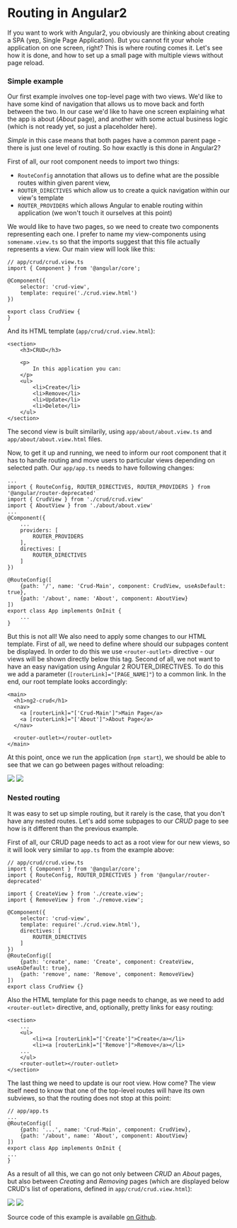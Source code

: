 # Routing in Angular2

If you want to work with Angular2, you obviously are thinking about creating a SPA (yep, Single Page Application). But you cannot fit your whole application on one screen, right? This is where routing comes it. Let's see how it is done, and how to set up a small page with multiple views without page reload.

### Simple example

Our first example involves one top-level page with two views. We'd like to have some kind of navigation that allows us to move back and forth between the two. In our case we'd like to have one screen explaining what the app is about (_About_ page), and another with some actual business logic (which is not ready yet, so just a placeholder here).

_Simple_ in this case means that both pages have a common parent page - there is just one level of routing. So how exactly is this done in Angular2?

First of all, our root component needs to import two things:

- `RouteConfig` annotation that allows us to define what are the possible routes within given parent view,
- `ROUTER_DIRECTIVES` which allow us to create a quick navigation within our view's template
- `ROUTER_PROVIDERS` which allows Angular to enable routing within application (we won't touch it ourselves at this point)

We would like to have two pages, so we need to create two components representing each one. I prefer to name my view-components using `somename.view.ts` so that the imports suggest that this file actually represents a view. Our main view will look like this:

    // app/crud/crud.view.ts
    import { Component } from '@angular/core';

    @Component({
        selector: 'crud-view',
        template: require('./crud.view.html')
    })

    export class CrudView {
    }

And its HTML template (`app/crud/crud.view.html`):

    <section>
        <h3>CRUD</h3>

        <p>
            In this application you can:
        </p>
        <ul>
            <li>Create</li>
            <li>Remove</li>
            <li>Update</li>
            <li>Delete</li>
        </ul>
    </section>

The second view is built similarily, using `app/about/about.view.ts` and `app/about/about.view.html` files.

Now, to get it up and running, we need to inform our root component that it has to handle routing and move users to particular views depending on selected path. Our `app/app.ts` needs to have following changes:

    ...
    import { RouteConfig, ROUTER_DIRECTIVES, ROUTER_PROVIDERS } from '@angular/router-deprecated'
    import { CrudView } from './crud/crud.view'
    import { AboutView } from './about/about.view'
    ...
    @Component({
        ...
        providers: [
            ROUTER_PROVIDERS
        ],
        directives: [
            ROUTER_DIRECTIVES
        ]
    })

    @RouteConfig([
        {path: '/', name: 'Crud-Main', component: CrudView, useAsDefault: true},
        {path: '/about', name: 'About', component: AboutView}
    ])
    export class App implements OnInit {
        ...
    }

But this is not all! We also need to apply some changes to our HTML template. First of all, we need to define where should our subpages content be displayed. In order to do this we use `<router-outlet>` directive - our views will be shown directly below this tag. Second of all, we not want to have an easy navigation using Angular 2 ROUTER_DIRECTIVES. To do this we add a parameter (`[routerLink]="[PAGE_NAME]"`) to a common link. In the end, our root template looks accordingly:

    <main>
      <h1>ng2-crud</h1>
      <nav>
        <a [routerLink]="['Crud-Main']">Main Page</a>
        <a [routerLink]="['About']">About Page</a>
      </nav>

      <router-outlet></router-outlet>
    </main>

At this point, once we run the application (`npm start`), we should be able to see that we can go between pages without reloading:

<img src="https://raw.githubusercontent.com/mycodesmells/ng2-crud/master/posts/images/crud-simple-page-1.png"/>

<img src="https://raw.githubusercontent.com/mycodesmells/ng2-crud/master/posts/images/crud-simple-page-2.png"/>

### Nested routing

It was easy to set up simple routing, but it rarely is the case, that you don't have any nested routes. Let's add some subpages to our _CRUD_ page to see how is it different than the previous example.

First of all, our CRUD page needs to act as a root view for our new views, so it will look very similar to `app.ts` from the example above:

    // app/crud/crud.view.ts
    import { Component } from '@angular/core';
    import { RouteConfig, ROUTER_DIRECTIVES } from '@angular/router-deprecated'

    import { CreateView } from './create.view';
    import { RemoveView } from './remove.view';

    @Component({
        selector: 'crud-view',
        template: require('./crud.view.html'),
        directives: [
            ROUTER_DIRECTIVES
        ]
    })
    @RouteConfig([
        {path: 'create', name: 'Create', component: CreateView, useAsDefault: true},
        {path: 'remove', name: 'Remove', component: RemoveView}
    ])
    export class CrudView {}

Also the HTML template for this page needs to change, as we need to add `<router-outlet>` directive, and, optionally, pretty links for easy routing:

    <section>
        ...
        <ul>
            <li><a [routerLink]="['Create']">Create</a></li>
            <li><a [routerLink]="['Remove']">Remove</a></li>
        ...
        </ul>
        <router-outlet></router-outlet>
    </section>

The last thing we need to update is our root view. How come? The view itself need to know that one of the top-level routes will have its own subviews, so that the routing does not stop at this point:

    // app/app.ts
    ...
    @RouteConfig([
        {path: '...', name: 'Crud-Main', component: CrudView},
        {path: '/about', name: 'About', component: AboutView}
    ])
    export class App implements OnInit {
    ...
    }

As a result of all this, we can go not only between _CRUD_ an _About_ pages, but also between _Creating_ and _Removing_ pages (which are displayed below CRUD's list of operations, defined in `app/crud/crud.view.html`):

<img src="https://raw.githubusercontent.com/mycodesmells/ng2-crud/master/posts/images/crud-nested-page-1.png"/>

<img src="https://raw.githubusercontent.com/mycodesmells/ng2-crud/master/posts/images/crud-nested-page-2.png"/>

Source code of this example is available [on Github](https://github.com/mycodesmells/ng2-crud).
